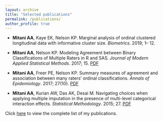 ```yaml
---
layout: archive
title: "Selected publications"
permalink: /publications/
author_profile: true
---
```



- **Mitani AA**, Kaye EK, Nelson KP. Marginal analysis of ordinal clustered longitudinal data with informative cluster size. *Biometrics*. 2019; 1– 12. 

- **Mitani AA**, Nelson KP. Modeling Agreement between Binary Classifications of Multiple Raters in R and SAS. *Journal of Modern Applied Statistical Methods*. 2017; 15. [PDF](http://ayamitani.github.io/files/JMASM_2017.pdf)

- **Mitani AA**, Freer PE, Nelson KP. Summary measures of agreement and association between many raters’ ordinal classifications. *Annals of Epidemiology*. 2017; 27(10). [PDF](http://ayamitani.github.io/files/AnnalsEpi_2017.pdf)

- **Mitani AA**, Kurian AW, Das AK, Desai M. Navigating choices when applying multiple imputation in the presence of multi-level
categorical interaction effects. *Statistical Methodology*. 2015; 27. [PDF](http://ayamitani.github.io/files/StatMeth_2014.pdf)


Click [here](https://www.ncbi.nlm.nih.gov/pubmed/?term=aya+mitani) to view the complete list of my publications.
